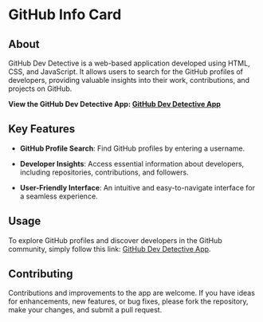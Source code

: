 # GitHub Info Card

## About

GitHub Dev Detective is a web-based application developed using HTML, CSS, and JavaScript. It allows users to search for the GitHub profiles of developers, providing valuable insights into their work, contributions, and projects on GitHub.

**View the GitHub Dev Detective App: [GitHub Dev Detective App](https://dev-detective-git-hub.netlify.app/)**

## Key Features

- **GitHub Profile Search**: Find GitHub profiles by entering a username.

- **Developer Insights**: Access essential information about developers, including repositories, contributions, and followers.

- **User-Friendly Interface**: An intuitive and easy-to-navigate interface for a seamless experience.

## Usage

To explore GitHub profiles and discover developers in the GitHub community, simply follow this link: [GitHub Dev Detective App](https://dev-detective-git-hub.netlify.app/).

## Contributing

Contributions and improvements to the app are welcome. If you have ideas for enhancements, new features, or bug fixes, please fork the repository, make your changes, and submit a pull request.

